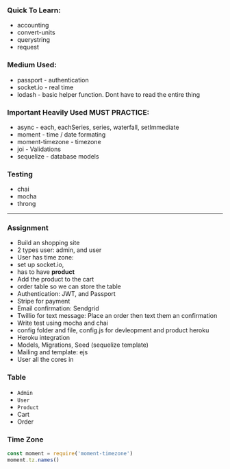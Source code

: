 ### Quick To Learn:

* accounting
* convert-units
* querystring
* request

### Medium Used:

* passport - authentication
* socket.io - real time
* lodash - basic helper function. Dont have to read the entire thing

### Important Heavily Used MUST PRACTICE:

* async - each, eachSeries, series, waterfall, setImmediate
* moment - time / date formating
* moment-timezone - timezone
* joi - Validations
* sequelize - database models


### Testing
- chai
- mocha
- throng


-------------

### Assignment
- Build an shopping site
- 2 types user: admin, and user
- User has time zone:
- set up socket.io,
- has to have **product**
- Add the product to the cart
- order table so we can store the table
- Authentication: JWT, and Passport
- Stripe for payment
- Email confirmation: Sendgrid
- Twillio for text message: Place an order then text them an confirmation
- Write test using mocha and chai
- config folder and file, config.js for devleopment and product heroku
- Heroku integration
- Models, Migrations, Seed (sequelize template)
- Mailing and template: ejs
- User all the cores in

### Table
- `Admin`
- `User`
- `Product`
- Cart
- Order


### Time Zone
```js
const moment = require('moment-timezone')
moment.tz.names()
```
